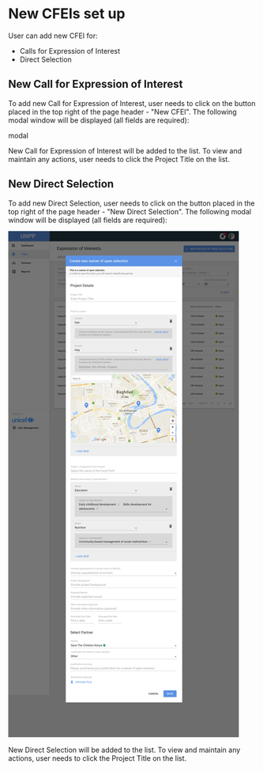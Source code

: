 # New CFEIs set up

User can add new CFEI for:

* Calls for Expression of Interest
* Direct Selection

## New Call for Expression of Interest

To add new Call for Expression of Interest, user needs to click on the button placed in the top right of the page header - "New CFEI". The following modal window will be displayed \(all fields are required\):

modal

New Call for Expression of Interest will be added to the list. To view and maintain any actions, user needs to click the Project Title on the list.

## New Direct Selection

To add new Direct Selection, user needs to click on the button placed in the top right of the page header - "New Direct Selection". The following modal window will be displayed \(all fields are required\):

![](../.gitbook/assets/agency-cfei_03-2x.png)

New Direct Selection will be added to the list. To view and maintain any actions, user needs to click the Project Title on the list.

